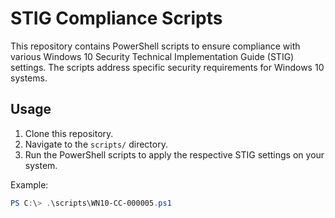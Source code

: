 # STIG Compliance Scripts

This repository contains PowerShell scripts to ensure compliance with various Windows 10 Security Technical Implementation Guide (STIG) settings. The scripts address specific security requirements for Windows 10 systems.

## Usage

1. Clone this repository.
2. Navigate to the `scripts/` directory.
3. Run the PowerShell scripts to apply the respective STIG settings on your system.

Example:
```powershell
PS C:\> .\scripts\WN10-CC-000005.ps1
